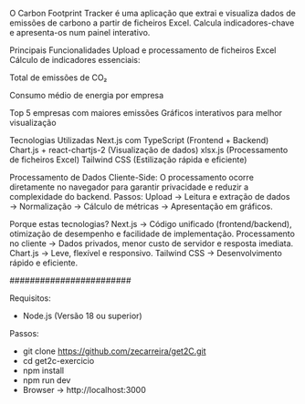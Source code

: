 O Carbon Footprint Tracker é uma aplicação que extrai e visualiza dados de emissões de carbono a partir de ficheiros Excel.
Calcula indicadores-chave e apresenta-os num painel interativo.

Principais Funcionalidades
Upload e processamento de ficheiros Excel
Cálculo de indicadores essenciais:

Total de emissões de CO₂

Consumo médio de energia por empresa

Top 5 empresas com maiores emissões
Gráficos interativos para melhor visualização

Tecnologias Utilizadas
Next.js com TypeScript (Frontend + Backend)
Chart.js + react-chartjs-2 (Visualização de dados)
xlsx.js (Processamento de ficheiros Excel)
Tailwind CSS (Estilização rápida e eficiente)

Processamento de Dados
Cliente-Side: O processamento ocorre diretamente no navegador para garantir privacidade e reduzir a complexidade do backend.
Passos: Upload → Leitura e extração de dados → Normalização → Cálculo de métricas → Apresentação em gráficos.

Porque estas tecnologias?
Next.js → Código unificado (frontend/backend), otimização de desempenho e facilidade de implementação.
Processamento no cliente → Dados privados, menor custo de servidor e resposta imediata.
Chart.js → Leve, flexível e responsivo.
Tailwind CSS → Desenvolvimento rápido e eficiente.

########################

Requisitos:

- Node.js (Versão 18 ou superior)

Passos:

- git clone https://github.com/zecarreira/get2C.git
- cd get2c-exercicio
- npm install
- npm run dev
- Browser -> http://localhost:3000
